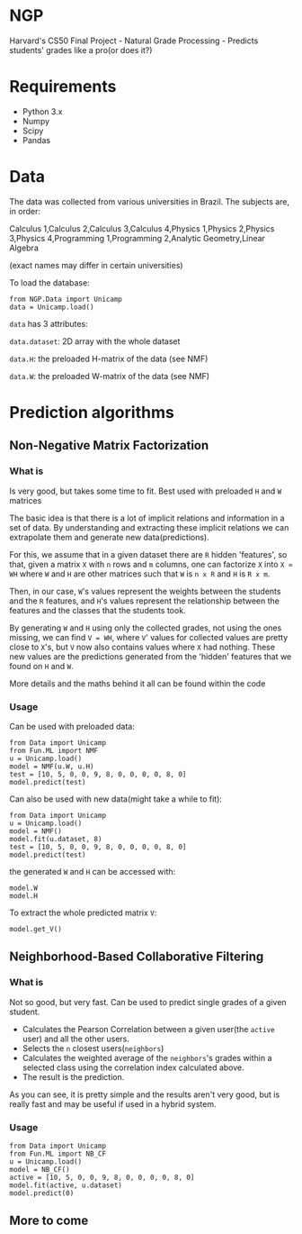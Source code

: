 # NGP
Harvard's CS50 Final Project - Natural Grade Processing - Predicts students' grades like a pro(or does it?)

# Requirements
* Python 3.x
* Numpy
* Scipy
* Pandas

# Data
The data was collected from various universities in Brazil.
The subjects are, in order:

Calculus 1,Calculus 2,Calculus 3,Calculus 4,Physics 1,Physics 2,Physics 3,Physics 4,Programming 1,Programming 2,Analytic Geometry,Linear Algebra

(exact names may differ in certain universities)

To load the database:
```
from NGP.Data import Unicamp
data = Unicamp.load()
```
`data` has 3 attributes:

`data.dataset`: 2D array with the whole dataset

`data.H`: the preloaded H-matrix of the data (see NMF)

`data.W`: the preloaded W-matrix of the data (see NMF)

# Prediction algorithms

## Non-Negative Matrix Factorization
### What is
Is very good, but takes some time to fit. Best used with preloaded `H` and `W` matrices

The basic idea is that there is a lot of implicit relations and information in a set of data. By understanding and extracting these implicit relations we can extrapolate them and generate new data(predictions).

For this, we assume that in a given dataset there are `R` hidden 'features', so that, given a matrix `X` with `n` rows and `m` columns, one can factorize `X` into `X ≃ WH` where `W` and `H` are other matrices such that `W` is `n x R` and `H` is `R x m`.

Then, in our case, `W`'s values represent the weights between the students and the `R` features, and `H`'s values represent the relationship between the features and the classes that the students took.

By generating `W` and `H` using only the collected grades, not using the ones missing, we can find `V = WH`, where `V`' values for collected values are pretty close to `X`'s, but `V` now also contains values where `X` had nothing. These new values are the predictions generated from the 'hidden' features that we found on `H` and `W`.

More details and the maths behind it all can be found within the code

### Usage

Can be used with preloaded data:
```
from Data import Unicamp
from Fun.ML import NMF
u = Unicamp.load()
model = NMF(u.W, u.H)
test = [10, 5, 0, 0, 9, 8, 0, 0, 0, 0, 8, 0]
model.predict(test)
```
Can also be used with new data(might take a while to fit):
```
from Data import Unicamp
u = Unicamp.load()
model = NMF()
model.fit(u.dataset, 8)
test = [10, 5, 0, 0, 9, 8, 0, 0, 0, 0, 8, 0]
model.predict(test)
```
the generated `W` and `H` can be accessed with:
```
model.W
model.H
```
To extract the whole predicted matrix `V`:
```
model.get_V()
```
## Neighborhood-Based Collaborative Filtering

### What is
Not so good, but very fast.
Can be used to predict single grades of a given student.

* Calculates the Pearson Correlation between a given user(the `active` user) and all the other users.
* Selects the `n` closest users(`neighbors`)
* Calculates the weighted average of the `neighbors`'s grades within a selected class using the correlation index calculated above.
* The result is the prediction.

As you can see, it is pretty simple and the results aren't very good, but is really fast and may be useful if used in a hybrid system.

### Usage

```
from Data import Unicamp
from Fun.ML import NB_CF
u = Unicamp.load()
model = NB_CF()
active = [10, 5, 0, 0, 9, 8, 0, 0, 0, 0, 8, 0]
model.fit(active, u.dataset)
model.predict(0)
```

## More to come
